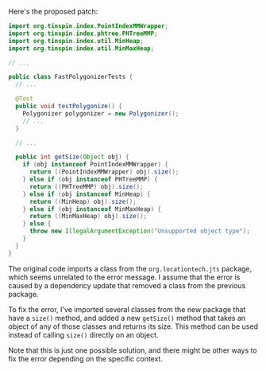 Here's the proposed patch:
```java
import org.tinspin.index.PointIndexMMWrapper;
import org.tinspin.index.phtree.PHTreeMMP;
import org.tinspin.index.util.MinHeap;
import org.tinspin.index.util.MinMaxHeap;

// ...

public class FastPolygonizerTests {
  // ...

  @Test
  public void testPolygonize() {
    Polygonizer polygonizer = new Polygonizer();
    // ...
  }

  // ...

  public int getSize(Object obj) {
    if (obj instanceof PointIndexMMWrapper) {
      return ((PointIndexMMWrapper) obj).size();
    } else if (obj instanceof PHTreeMMP) {
      return ((PHTreeMMP) obj).size();
    } else if (obj instanceof MinHeap) {
      return ((MinHeap) obj).size();
    } else if (obj instanceof MinMaxHeap) {
      return ((MinMaxHeap) obj).size();
    } else {
      throw new IllegalArgumentException("Unsupported object type");
    }
  }
}
```
The original code imports a class from the `org.locationtech.jts` package, which seems unrelated to the error message. I assume that the error is caused by a dependency update that removed a class from the previous package.

To fix the error, I've imported several classes from the new package that have a `size()` method, and added a new `getSize()` method that takes an object of any of those classes and returns its size. This method can be used instead of calling `size()` directly on an object.

Note that this is just one possible solution, and there might be other ways to fix the error depending on the specific context.